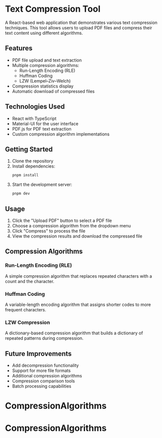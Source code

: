 # Text Compression Tool

A React-based web application that demonstrates various text compression techniques. This tool allows users to upload PDF files and compress their text content using different algorithms.

## Features

- PDF file upload and text extraction
- Multiple compression algorithms:
  - Run-Length Encoding (RLE)
  - Huffman Coding
  - LZW (Lempel–Ziv–Welch)
- Compression statistics display
- Automatic download of compressed files

## Technologies Used

- React with TypeScript
- Material-UI for the user interface
- PDF.js for PDF text extraction
- Custom compression algorithm implementations

## Getting Started

1. Clone the repository
2. Install dependencies:
   ```bash
   pnpm install
   ```
3. Start the development server:
   ```bash
   pnpm dev
   ```

## Usage

1. Click the "Upload PDF" button to select a PDF file
2. Choose a compression algorithm from the dropdown menu
3. Click "Compress" to process the file
4. View the compression results and download the compressed file

## Compression Algorithms

### Run-Length Encoding (RLE)

A simple compression algorithm that replaces repeated characters with a count and the character.

### Huffman Coding

A variable-length encoding algorithm that assigns shorter codes to more frequent characters.

### LZW Compression

A dictionary-based compression algorithm that builds a dictionary of repeated patterns during compression.

## Future Improvements

- Add decompression functionality
- Support for more file formats
- Additional compression algorithms
- Compression comparison tools
- Batch processing capabilities
# CompressionAlgorithms
# CompressionAlgorithms
